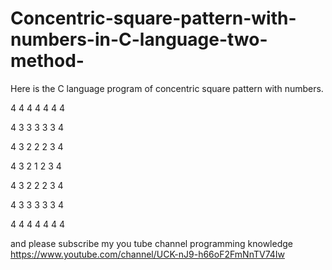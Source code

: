 # Concentric-square-pattern-with-numbers-in-C-language-two-method-
Here is the C language program of concentric square pattern with numbers.

4 4 4 4 4 4 4

4 3 3 3 3 3 4

4 3 2 2 2 3 4

4 3 2 1 2 3 4

4 3 2 2 2 3 4

4 3 3 3 3 3 4

4 4 4 4 4 4 4

and please subscribe my you tube channel programming knowledge
https://www.youtube.com/channel/UCK-nJ9-h66oF2FmNnTV74Iw
